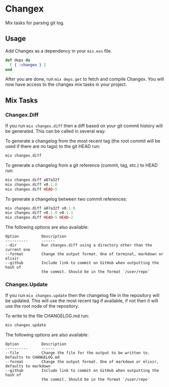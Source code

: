 # Changex

Mix tasks for parsing git log.

## Usage

Add Changex as a dependency in your `mix.exs` file.

```elixir
def deps do
  [ { :changex } ]
end
```

After you are done, run `mix deps.get` to fetch and compile Changex. You will now have access to the changex mix tasks in your project.

## Mix Tasks

### Changex.Diff

If you run `mix changex.diff` then a diff based on your git commit history will be generated. This can be called in several way:


To generate a changelog from the most recent tag (the root commit will be used if there are no tags) to the git HEAD run:

```elixir
mix changex.diff
```

To generate a changelog from a git reference (commit, tag, etc.) to HEAD run:

```elixir
mix changex.diff a87a32f
mix changex.diff v0.1.0
mix changex.diff HEAD~5
```

To generate a changelog between two commit references:

```elixir
mix changex.diff a87a32f v0.1.0
mix changex.diff v0.1.0 v0.1.1
mix changex.diff HEAD~5 HEAD~2
```

The following options are also available:

    Option          Description
    ----------      ------
    --dir           Run changex.diff using a directory other than the current one
    --format        Change the output format. One of terminal, markdown or elixir
    --github        Include link to commit on GitHub when outputting the hash of
                    the commit. Should be in the format `/user/repo`

### Changex.Update

If you run `mix changex.update` then the changelog file in the repository will be updated. This will use the most recent tag if available, if not then it will use the root node of the repository.


To write to the file CHANGELOG.md run:

```elixir
mix changex.update
```

The following options are also available:

    Option          Description
    ----------      ------
    --file          Change the file for the output to be written to. Defaults to CHANGELOG.md
    --format        Change the output format. One of markdown or elixir, defaults to markdown
    --github        Include link to commit on GitHub when outputting the hash of
                    the commit. Should be in the format `/user/repo`

